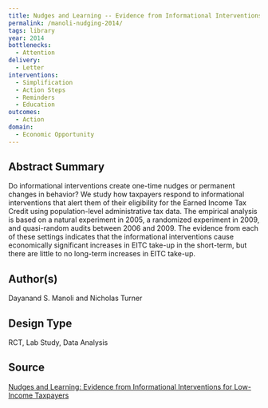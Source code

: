 ```yaml
---
title: Nudges and Learning -- Evidence from Informational Interventions for Low-Income Taxpayers
permalink: /manoli-nudging-2014/
tags: library 
year: 2014
bottlenecks: 
  - Attention 
delivery: 
  - Letter 
interventions: 
  - Simplification 
  - Action Steps 
  - Reminders  
  - Education 
outcomes:  
  - Action 
domain: 
  - Economic Opportunity
---
```

## Abstract Summary

Do informational interventions create one-time nudges or permanent changes in behavior? We study how taxpayers respond to informational interventions that alert them of their eligibility for the Earned Income Tax Credit using population-level administrative tax data. The empirical analysis is based on a natural experiment in 2005, a randomized experiment in 2009, and quasi-random audits between 2006 and 2009. The evidence from each of these settings indicates that the informational interventions cause economically significant increases in EITC take-up in the short-term, but there are little to no long-term increases in EITC take-up.

## Author(s)

Dayanand S. Manoli and Nicholas Turner

## Design Type

RCT, Lab Study, Data Analysis

## Source

<a href="http://www.daymanoli.com/wp-content/uploads/2015/03/Manoli_Turner.pdf">Nudges and Learning: Evidence from Informational Interventions for Low-Income Taxpayers</a>
